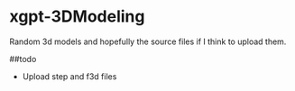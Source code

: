 # xgpt-3DModeling
Random 3d models and hopefully the source files if I think to upload them. 

##todo
* Upload step and f3d files
